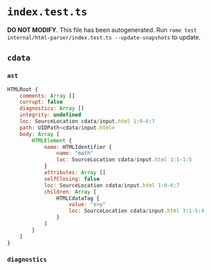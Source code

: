 # `index.test.ts`

**DO NOT MODIFY**. This file has been autogenerated. Run `rome test internal/html-parser/index.test.ts --update-snapshots` to update.

## `cdata`

### `ast`

```javascript
HTMLRoot {
	comments: Array []
	corrupt: false
	diagnostics: Array []
	integrity: undefined
	loc: SourceLocation cdata/input.html 1:0-6:7
	path: UIDPath<cdata/input.html>
	body: Array [
		HTMLElement {
			name: HTMLIdentifier {
				name: "math"
				loc: SourceLocation cdata/input.html 1:1-1:5
			}
			attributes: Array []
			selfClosing: false
			loc: SourceLocation cdata/input.html 1:0-6:7
			children: Array [
				HTMLCdataTag {
					value: "x>y"
					loc: SourceLocation cdata/input.html 3:1-5:4
				}
			]
		}
	]
}
```

### `diagnostics`

```

```
